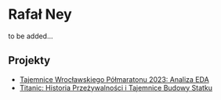 
# Rafał Ney

to be added...

## Projekty

- [Tajemnice Wrocławskiego Półmaratonu 2023: Analiza EDA](/od-zera-do-ai-portfolio/projects/eda_wroclaw_halfmarathon/eda_with_passion/)
- [Titanic: Historia Przeżywalności i Tajemnice Budowy Statku](/od-zera-do-ai-portfolio/projekty/titanic/history_of_survivability_and_secrets_of_shipbuilding/)
